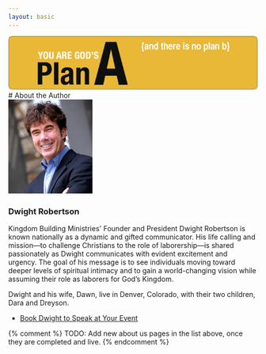 ```yaml
---
layout: basic
---
```

<img src="/img/fuel/plan-a-connection/plan-a-header.jpg"/>
# About the Author
<div class="row">
<div class="kbm-third-col">
<img src="/img/fuel/plan-a-connection/dwight_robertson_bio.jpg"/>
</div>
<div class="kmb-two-third-col">
<h3>Dwight Robertson</h3>
Kingdom Building Ministries' Founder and President Dwight Robertson is known nationally as a dynamic and gifted communicator. His life calling and mission—to challenge Christians to the role of laborership—is shared passionately as Dwight communicates with evident excitement and urgency. The goal of his message is to see individuals moving toward deeper levels of spiritual intimacy and to gain a world-changing vision while assuming their role as laborers for God’s Kingdom.

Dwight and his wife, Dawn, live in Denver, Colorado, with their two children, Dara and Dreyson.
</div>
</div>

<ul>
<li><a href="/dwightrobertson">Book Dwight to Speak at Your Event</a></li>
</ul>
{% comment %}
TODO:
Add new about us pages in the list above, once they are completed and live.
{% endcomment %}